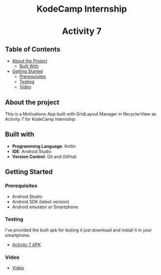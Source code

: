 # <div align="center">KodeCamp Internship</div>

# <div align="center">Activity 7</div>




## Table of Contents

* [About the Project](#about-the-project)
  * [Built With](#built-with)
* [Getting Started](#getting-started)
  * [Prerequisites](#prerequisites)
  * [Testing](#testing)
  * [Video](#video)  


## About the project
This is a Motivations App built with GridLayout Manager in RecyclerView as Activity 7 for KodeCamp Internship
 
 ## Built with
 
- **Programming Language**: Kotlin
- **IDE**: Android Studio
- **Version Control**: Git and GitHub


## Getting Started

### Prerequisites   
 * Android Studio
 * Android SDK (latest version)
 * Android emulator or Smartphone


### Testing
I've provided the built apk for testing it just download and install it in your smartphone.

 * [Activity 7 APK](https://github.com/bingJunior/Motivations/tree/master/apk)

### Video

 * [Video](https://github.com/bingJunior/Motivations/tree/master/video)
